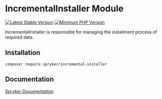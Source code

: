 # IncrementalInstaller Module
[![Latest Stable Version](https://poser.pugx.org/spryker/incremental-installer/v/stable.svg)](https://packagist.org/packages/spryker/incremental-installer)
[![Minimum PHP Version](https://img.shields.io/badge/php-%3E%3D%208.3-8892BF.svg)](https://php.net/)

IncrementalInstaller is responsible for managing the installment process of required data.

## Installation

```
composer require spryker/incremental-installer
```

## Documentation

[Spryker Documentation](https://docs.spryker.com)
